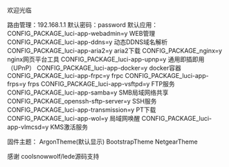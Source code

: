 
欢迎光临

路由管理：192.168.1.1
默认密码：password
默认应用：
          CONFIG_PACKAGE_luci-app-webadmin=y WEB管理
          CONFIG_PACKAGE_luci-app-ddns=y     动态DDNS域名解析
          CONFIG_PACKAGE_luci-app-aria2=y    aria2下载
          CONFIG_PACKAGE_nginx=y             nginx网页平台工具
          CONFIG_PACKAGE_luci-app-upnp=y     通用即插即用（UPnP）
          CONFIG_PACKAGE_luci-app-docker=y   docker容器
          CONFIG_PACKAGE_luci-app-frpc=y     frpc
          CONFIG_PACKAGE_luci-app-frps=y     frps
          CONFIG_PACKAGE_luci-app-vsftpd=y   FTP服务
          CONFIG_PACKAGE_luci-app-samba=y    SMB局域网络共享
          CONFIG_PACKAGE_openssh-sftp-server=y SSH服务
          CONFIG_PACKAGE_luci-app-transmission=y PT下载
          CONFIG_PACKAGE_luci-app-wol=y      局域网唤醒
          CONFIG_PACKAGE_luci-app-vlmcsd=y   KMS激活服务
          
固件主题：
          ArgonTheme(默认显示) BootstrapTheme NetgearTheme




感谢 coolsnowwolf/lede源码支持

